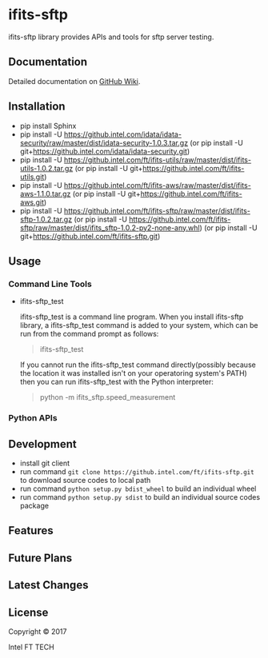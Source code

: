 # ifits-sftp

ifits-sftp library provides APIs and tools for sftp server testing.

## Documentation

Detailed documentation on [GitHub Wiki](https://github.intel.com/ft/ifits-sftp/wiki).

## Installation

* pip install Sphinx
* pip install -U https://github.intel.com/idata/idata-security/raw/master/dist/idata-security-1.0.3.tar.gz
(or pip install -U git+https://github.intel.com/idata/idata-security.git)
* pip install -U https://github.intel.com/ft/ifits-utils/raw/master/dist/ifits-utils-1.0.2.tar.gz
(or pip install -U git+https://github.intel.com/ft/ifits-utils.git)
* pip install -U https://github.intel.com/ft/ifits-aws/raw/master/dist/ifits-aws-1.1.0.tar.gz
(or pip install -U git+https://github.intel.com/ft/ifits-aws.git)
* pip install -U https://github.intel.com/ft/ifits-sftp/raw/master/dist/ifits-sftp-1.0.2.tar.gz
(or pip install -U https://github.intel.com/ft/ifits-sftp/raw/master/dist/ifits_sftp-1.0.2-py2-none-any.whl)
(or pip install -U git+https://github.intel.com/ft/ifits-sftp.git)

## Usage

### Command Line Tools

* ifits-sftp_test

    ifits-sftp_test is a command line program. When you install ifits-sftp library, a ifits-sftp_test command is added to your system, which can be run from the command prompt as follows:

    > ifits-sftp_test

    If you cannot run the ifits-sftp_test command directly(possibly because the location it was installed isn't on your operatoring system's PATH) then you can run ifits-sftp_test with the Python interpreter:

    >python -m ifits_sftp.speed_measurement


### Python APIs


## Development

* install git client
* run command `git clone https://github.intel.com/ft/ifits-sftp.git` to download source codes to local path
* run command `python setup.py bdist_wheel` to build an individual wheel
* run command `python setup.py sdist` to build an individual source codes package

## Features

## Future Plans

## Latest Changes

## License

Copyright &copy; 2017

Intel FT TECH
